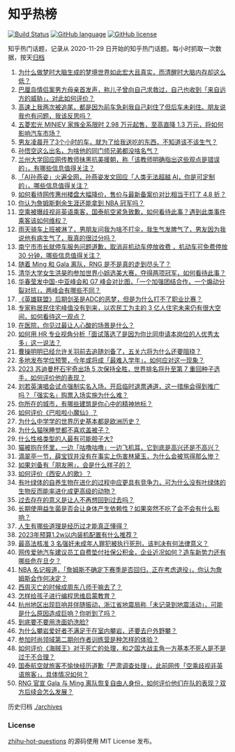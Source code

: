 # 知乎热榜
[![Build Status](https://github.com/ToWeLong/zhihu-hot-questions/workflows/CI/badge.svg)](https://github.com/ToWeLong/zhihu-hot-questions/actions)
[![GitHub language](https://img.shields.io/badge/language-golang-orange.svg)](https://golang.org/)
[![GitHub license](https://img.shields.io/github/license/ToWeLong/zhihu-hot-questions)](https://github.com/ToWeLong/zhihu-hot-questions/blob/main/LICENSE)

知乎热门话题，记录从 2020-11-29 日开始的知乎热门话题。每小时抓取一次数据，按天[归档](./archives)

<!-- BEGIN -->

1. [为什么做梦时大脑生成的梦境世界如此宏大且真实，而清醒时大脑内存却这么低？](https://www.zhihu.com/question/547031865)
1. [巴厘岛情侣案男方母亲首发声，称儿子曾向自己求救过，自己也收到「来自远方的威胁」，对此如何评价？](https://www.zhihu.com/question/602528370)
1. [高速上我两次被追尾，都是因为前车急刹我自己刹住了但后车未刹住。朋友说我也有问题，我该反思吗？](https://www.zhihu.com/question/581137400)
1. [五菱宏光 MINIEV 家族全系限时 2.98 万元起售，至高直降 1.3 万元，将如何影响汽车市场？](https://www.zhihu.com/question/602515639)
1. [男友凌晨开了3个小时的车，就为了给我送吃的东西，不知道该不该生气？](https://www.zhihu.com/question/599330090)
1. [孙悟空这么出名，为啥他的同门师兄弟都没啥名气？](https://www.zhihu.com/question/596475169)
1. [兰州大学回应网传教师抹黑抗美援朝，称「该教师明确指出这些观点是错误的」，有哪些信息值得关注？](https://www.zhihu.com/question/602547887)
1. [「AI孙燕姿」火遍全网，孙燕姿发文回应「人类无法超越 AI，你是可定制的」，哪些信息值得关注？](https://www.zhihu.com/question/602537727)
1. [如何看待网传惠州楼盘大幅降价，售价与最新备案价对比相当于打了 4.8 折？](https://www.zhihu.com/question/602026816)
1. [你认为詹姆斯剩余生涯还能拿到 NBA 冠军吗？](https://www.zhihu.com/question/602534502)
1. [空乘被曝歧视非英语乘客，国泰航空紧急致歉，如何看待此事？遇到此类事件乘客该如何维权？](https://www.zhihu.com/question/602475768)
1. [雨天骑车上班被淋了，男朋友问我为啥不打伞，我生气发脾气了，男友因为我说他有病生气了，我真的很过分吗？](https://www.zhihu.com/question/597224718)
1. [南宁市市长就停车服务问题道歉，取消非机动车停放收费 ，机动车可免费停放 30 分钟，哪些信息值得关注？](https://www.zhihu.com/question/602563557)
1. [随着 Ming 和 Gala 离队，RNG 是不是真的走到尽头了？](https://www.zhihu.com/question/602533055)
1. [清华大学女生洪昊昀参加世界小姐选美大赛，夺得两项冠军，如何看待此事？](https://www.zhihu.com/question/602192028)
1. [华春莹发中国-中亚峰会和 G7 峰会对比图，「一个加强团结合作，一个煽动分裂对抗」，两峰会有哪些不同？](https://www.zhihu.com/question/602330239)
1. [《英雄联盟》后期剑圣是ADC的恶梦，但是为什么打不了职业比赛？](https://www.zhihu.com/question/596858733)
1. [专家称居民住宅峰值没有到来，以农民工为主的 3 亿人住宅未来仍有很大空间，如何看待这一观点？](https://www.zhihu.com/question/602559852)
1. [在医院，你见过最让人心酸的场景是什么？](https://www.zhihu.com/question/425904773)
1. [如何用 HR 专业视角分析「面试落选了是因为你比同申请本岗位的人优秀太多」这一说法？](https://www.zhihu.com/question/599157258)
1. [曹操明明已经允许关羽前去追随刘备了，五关六将为什么还要阻挠？](https://www.zhihu.com/question/601528660)
1. [多地发布学位预警，今年或将成「最难入学年」，如何应对这一现象？](https://www.zhihu.com/question/602516143)
1. [2023 苏迪曼杯石宇奇出场 5 次保持全胜，世界排名将升至第 7 重回种子选手，如何评价他的表现？](https://www.zhihu.com/question/602228912)
1. [刘若英演唱会试点强制实名入场，开启临时退票通道，这一措施会得到推广吗？「强实名」购票入场实施为什么难？](https://www.zhihu.com/question/601942509)
1. [你所在的城市，有哪些建筑是你心中的精神地标？](https://www.zhihu.com/question/454801435)
1. [如何评价《巴啦啦小魔仙》？](https://www.zhihu.com/question/49747793)
1. [为什么中学学的世界历史基本都是欧洲历史？](https://www.zhihu.com/question/601970298)
1. [为什么猫咪睡觉都不喜欢盖被子？](https://www.zhihu.com/question/601335063)
1. [什么性格类型的人最有可能胆子大?](https://www.zhihu.com/question/601041805)
1. [猫被抱在怀里，一边「咕噜咕噜」一边飞机耳，它到底是高兴还是不高兴？](https://www.zhihu.com/question/600999546)
1. [滴翠亭一节，薛宝钗并没有在事实上伤害林黛玉，为什么会被骂得那么惨？](https://www.zhihu.com/question/602162769)
1. [如果刘备有「朋友圈」，会是什么样子的？](https://www.zhihu.com/question/601217984)
1. [如何评价《西安人的歌》？](https://www.zhihu.com/question/67353595)
1. [有叶绿体的自养生物在进化的过程中应更具有竞争力，可为什么没有叶绿体的生物反而能率进化成更高级的动物？](https://www.zhihu.com/question/601579287)
1. [过去存在的意义是让人不再想回到过去吗？](https://www.zhihu.com/question/602559690)
1. [长期使用益生菌是否会让身体产生依赖性？如果突然不吃了会不会有什么影响？](https://www.zhihu.com/question/599526087)
1. [人生有哪些道理是经历过才能真正懂得？](https://www.zhihu.com/question/513331003)
1. [2023年预算1.2w以内装机配置有什么推荐？](https://www.zhihu.com/question/590674790)
1. [最高法核准 3 名强奸未成年人罪犯被执行死刑，该判决有何法律意义？](https://www.zhihu.com/question/602579221)
1. [网传爱驰汽车建议员工自费垫付社保公积金，企业近况如何？造车新势力还有哪些危在旦夕？](https://www.zhihu.com/question/602312368)
1. [NBA 名记报道，「詹姆斯不确定下赛季是否回归，正在考虑退役」，你认为詹姆斯会作何决定？](https://www.zhihu.com/question/602553454)
1. [西周灭亡的时候成周东八师干嘛去了？](https://www.zhihu.com/question/266542406)
1. [怎样给孩子进行编程思维启蒙教育？](https://www.zhihu.com/question/598531513)
1. [​杭州地区出现巨响并伴随振动，浙江省地震局称「未记录到地震活动」，可能是什么原因造成巨响？你听到了吗？](https://www.zhihu.com/question/602584220)
1. [到底要不要用洗面奶洗脸?](https://www.zhihu.com/question/591038413)
1. [为什么攀岩爱好者不满足于在室内攀岩，还要去户外野攀？](https://www.zhihu.com/question/599409460)
1. [参加时尚领域第二期创作者训练营是种怎样的体验？](https://www.zhihu.com/question/601354981)
1. [如何评价《海贼王》对于死亡的处理，和之国大战主角一方基本不死人是不是过于不合理？](https://www.zhihu.com/question/598893032)
1. [国泰航空就旅客不愉快经历道歉「严肃调查处理」，此前网传「空乘歧视非英语旅客」，具体情况如何？](https://www.zhihu.com/question/602511967)
1. [RNG 官宣 Gala 与 Ming 离队恢复自由人身份，如何评价他们在队的表现？双方后续会怎么发展？](https://www.zhihu.com/question/602531956)

<!-- END -->

历史归档 [./archives](./archives)


### License
[zhihu-hot-questions](https://github.com/towelong/zhihu-hot-questions) 的源码使用 MIT License 发布。